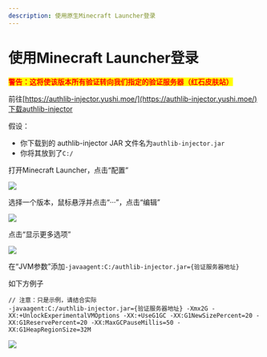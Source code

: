 ```yaml
---
description: 使用原生Minecraft Launcher登录
---
```


# 使用Minecraft Launcher登录

<mark style="color:red;">**警告：这将使该版本所有验证转向我们指定的验证服务器（红石皮肤站）**</mark>

前往[https://authlib-injector.yushi.moe/](https://authlib-injector.yushi.moe/)下载authlib-injector

假设：

* 你下载到的 authlib-injector JAR 文件名为`authlib-injector.jar`
* 你将其放到了`C:/`

打开Minecraft Launcher，点击“配置”

![](../../../.gitbook/assets/AO21\_\[2X1YNP\~L65ISM3\`B0.png)

选择一个版本，鼠标悬浮并点击“···”，点击“编辑”

![](../../../.gitbook/assets/GTC{CKU38PQ\)5\(3AD2{G16Q.png)

点击“显示更多选项”

![](../../../.gitbook/assets/UO{K\(T1K48\`@%Y\[G\[AP\_CSI.png)

在“JVM参数”添加`-javaagent:C:/authlib-injector.jar={验证服务器地址}`

如下方例子

```
// 注意：只是示例，请结合实际
-javaagent:C:/authlib-injector.jar={验证服务器地址} -Xmx2G -XX:+UnlockExperimentalVMOptions -XX:+UseG1GC -XX:G1NewSizePercent=20 -XX:G1ReservePercent=20 -XX:MaxGCPauseMillis=50 -XX:G1HeapRegionSize=32M
```

![](../../../.gitbook/assets/5D\_8JR2RP%X\_\`]28\~1\[$6RE.png)
